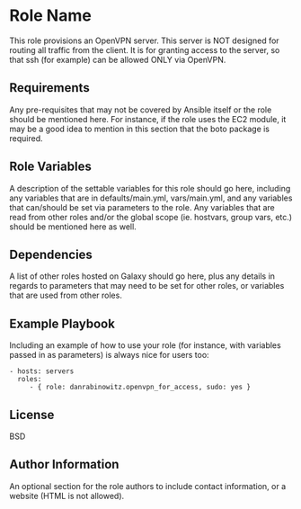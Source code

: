 Role Name
=========

This role provisions an OpenVPN server. This server is NOT designed for routing all traffic from the client. It is for granting access to the server, so that ssh (for example) can be allowed ONLY via OpenVPN.

Requirements
------------

Any pre-requisites that may not be covered by Ansible itself or the role should be mentioned here. For instance, if the role uses the EC2 module, it may be a good idea to mention in this section that the boto package is required.

Role Variables
--------------

A description of the settable variables for this role should go here, including any variables that are in defaults/main.yml, vars/main.yml, and any variables that can/should be set via parameters to the role. Any variables that are read from other roles and/or the global scope (ie. hostvars, group vars, etc.) should be mentioned here as well.

Dependencies
------------

A list of other roles hosted on Galaxy should go here, plus any details in regards to parameters that may need to be set for other roles, or variables that are used from other roles.

Example Playbook
----------------

Including an example of how to use your role (for instance, with variables passed in as parameters) is always nice for users too:

    - hosts: servers
      roles:
         - { role: danrabinowitz.openvpn_for_access, sudo: yes }

License
-------

BSD

Author Information
------------------

An optional section for the role authors to include contact information, or a website (HTML is not allowed).
